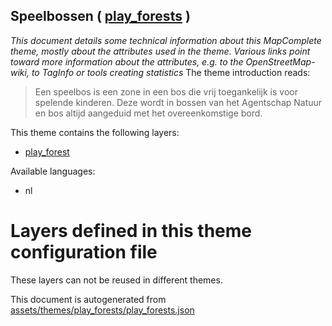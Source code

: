 [//]: # (WARNING: this file is automatically generated. Please find the sources at the bottom and edit those sources)

## Speelbossen ( [play_forests](https://mapcomplete.org/play_forests) )
_This document details some technical information about this MapComplete theme, mostly about the attributes used in the theme. Various links point toward more information about the attributes, e.g. to the OpenStreetMap-wiki, to TagInfo or tools creating statistics_
The theme introduction reads:

> Een speelbos is een zone in een bos die vrij toegankelijk is voor spelende kinderen. Deze wordt  in bossen van het Agentschap Natuur en bos altijd aangeduid met het overeenkomstige bord.

This theme contains the following layers:

 - [play_forest](../Layers/play_forest.md)

Available languages:

 - nl

# Layers defined in this theme configuration file
These layers can not be reused in different themes.


This document is autogenerated from [assets/themes/play_forests/play_forests.json](https://github.com/pietervdvn/MapComplete/blob/develop/assets/themes/play_forests/play_forests.json)
